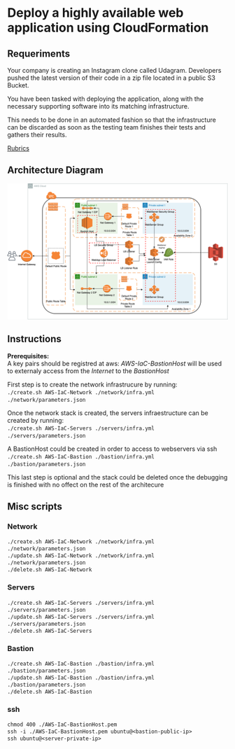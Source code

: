 # Deploy a highly available web application using CloudFormation

## Requeriments

Your company is creating an Instagram clone called Udagram. Developers pushed the latest version of their code in a zip file located in a public S3 Bucket.

You have been tasked with deploying the application, along with the necessary supporting software into its matching infrastructure.

This needs to be done in an automated fashion so that the infrastructure can be discarded as soon as the testing team finishes their tests and gathers their results.

[Rubrics](https://review.udacity.com/#!/rubrics/2556/view)

## Architecture Diagram

![diagram](./aws-diagram.png)

## Instructions

**Prerequisites:**  
A key pairs should be registred at aws: _AWS-IaC-BastionHost_ will be used to externaly access from the _Internet_ to the _BastionHost_  

First step is to create the network infrastrucure by running:  
`./create.sh AWS-IaC-Network ./network/infra.yml ./network/parameters.json`

Once the network stack is created, the servers infraestructure can be created by running:  
`./create.sh AWS-IaC-Servers ./servers/infra.yml ./servers/parameters.json`

A BastionHost could be created in order to access to webservers via ssh
`./create.sh AWS-IaC-Bastion ./bastion/infra.yml ./bastion/parameters.json`

This last step is optional and the stack could be deleted once the debugging is finished with no offect on the rest of the architecure

## Misc scripts

### Network

```
./create.sh AWS-IaC-Network ./network/infra.yml ./network/parameters.json
./update.sh AWS-IaC-Network ./network/infra.yml ./network/parameters.json
./delete.sh AWS-IaC-Network
```

### Servers

```
./create.sh AWS-IaC-Servers ./servers/infra.yml ./servers/parameters.json
./update.sh AWS-IaC-Servers ./servers/infra.yml ./servers/parameters.json
./delete.sh AWS-IaC-Servers
```

### Bastion

```
./create.sh AWS-IaC-Bastion ./bastion/infra.yml ./bastion/parameters.json
./update.sh AWS-IaC-Bastion ./bastion/infra.yml ./bastion/parameters.json
./delete.sh AWS-IaC-Bastion
```

### ssh

```
chmod 400 ./AWS-IaC-BastionHost.pem
ssh -i ./AWS-IaC-BastionHost.pem ubuntu@<bastion-public-ip>
ssh ubuntu@<server-private-ip>
```
